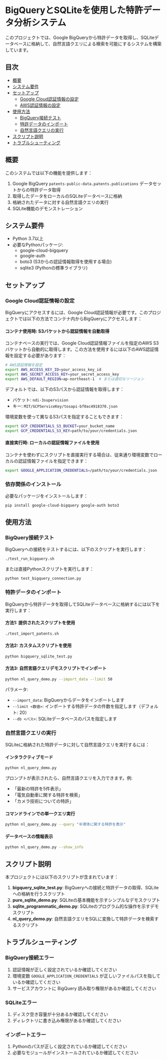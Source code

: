 # BigQueryとSQLiteを使用した特許データ分析システム

このプロジェクトでは、Google BigQueryから特許データを取得し、SQLiteデータベースに格納して、自然言語クエリによる検索を可能にするシステムを構築しています。

## 目次

- [概要](#概要)
- [システム要件](#システム要件)
- [セットアップ](#セットアップ)
  - [Google Cloud認証情報の設定](#google-cloud認証情報の設定)
  - [AWS認証情報の設定](#aws認証情報の設定)
- [使用方法](#使用方法)
  - [BigQuery接続テスト](#bigquery接続テスト)
  - [特許データのインポート](#特許データのインポート)
  - [自然言語クエリの実行](#自然言語クエリの実行)
- [スクリプト説明](#スクリプト説明)
- [トラブルシューティング](#トラブルシューティング)

## 概要

このシステムでは以下の機能を提供します：

1. Google BigQuery `patents-public-data.patents.publications` データセットからの特許データ取得
2. 取得したデータをローカルのSQLiteデータベースに格納
3. 格納されたデータに対する自然言語クエリの実行
4. SQLite機能のデモンストレーション

## システム要件

- Python 3.7以上
- 必要なPythonパッケージ:
  - google-cloud-bigquery
  - google-auth
  - boto3 (S3からの認証情報取得を使用する場合)
  - sqlite3 (Pythonの標準ライブラリ)

## セットアップ

### Google Cloud認証情報の設定

BigQueryにアクセスするには、Google Cloud認証情報が必要です。このプロジェクトでは以下の方法でコンテナ内からBigQueryにアクセスします：

#### コンテナ使用時: S3バケットから認証情報を自動取得

コンテナベースの実行では、Google Cloud認証情報ファイルを指定のAWS S3バケットから自動的に取得します。この方法を使用するには以下のAWS認証情報を設定する必要があります：

```bash
# AWS認証情報を設定
export AWS_ACCESS_KEY_ID=your_access_key_id
export AWS_SECRET_ACCESS_KEY=your_secret_access_key
export AWS_DEFAULT_REGION=ap-northeast-1  # または適切なリージョン
```

デフォルトでは、以下のS3パスから認証情報を取得します：
- バケット: `ndi-3supervision`
- キー: `MIT/GCPServiceKey/tosapi-bf0ac4918370.json`

環境変数を使って異なるS3パスを指定することもできます：

```bash
export GCP_CREDENTIALS_S3_BUCKET=your_bucket_name
export GCP_CREDENTIALS_S3_KEY=path/to/your/credentials.json
```

#### 直接実行時: ローカルの認証情報ファイルを使用

コンテナを使わずにスクリプトを直接実行する場合は、従来通り環境変数でローカルの認証情報ファイルを指定できます：

```bash
export GOOGLE_APPLICATION_CREDENTIALS=/path/to/your/credentials.json
```

### 依存関係のインストール

必要なパッケージをインストールします：

```bash
pip install google-cloud-bigquery google-auth boto3
```

## 使用方法

### BigQuery接続テスト

BigQueryへの接続をテストするには、以下のスクリプトを実行します：

```bash
./test_run_bigquery.sh
```

または直接Pythonスクリプトを実行します：

```bash
python test_bigquery_connection.py
```

### 特許データのインポート

BigQueryから特許データを取得してSQLiteデータベースに格納するには以下を実行します：

#### 方法1: 提供されたスクリプトを使用

```bash
./test_import_patents.sh
```

#### 方法2: カスタムスクリプトを使用

```bash
python bigquery_sqlite_test.py
```

#### 方法3: 自然言語クエリデモスクリプトでインポート

```bash
python nl_query_demo.py --import_data --limit 50
```

パラメータ:
- `--import_data`: BigQueryからデータをインポートします
- `--limit <数値>`: インポートする特許データの件数を指定します（デフォルト: 20）
- `--db <パス>`: SQLiteデータベースのパスを指定します

### 自然言語クエリの実行

SQLiteに格納された特許データに対して自然言語クエリを実行するには：

#### インタラクティブモード

```bash
python nl_query_demo.py
```

プロンプトが表示されたら、自然言語クエリを入力できます。例:
- 「最新の特許を5件表示」
- 「電気自動車に関する特許を検索」
- 「カメラ技術についての特許」

#### コマンドラインでの単一クエリ実行

```bash
python nl_query_demo.py --query "半導体に関する特許を表示"
```

#### データベースの情報表示

```bash
python nl_query_demo.py --show_info
```

## スクリプト説明

本プロジェクトには以下のスクリプトが含まれています：

1. **bigquery_sqlite_test.py**: BigQueryへの接続と特許データの取得、SQLiteへの格納を行うスクリプト
2. **pure_sqlite_demo.py**: SQLiteの基本機能を示すシンプルなデモスクリプト
3. **sqlite_programmatic_demo.py**: SQLiteのプログラム的な操作を示すデモスクリプト
4. **nl_query_demo.py**: 自然言語クエリをSQLに変換して特許データを検索するスクリプト

## トラブルシューティング

### BigQuery接続エラー

1. 認証情報が正しく設定されているか確認してください
2. 環境変数 `GOOGLE_APPLICATION_CREDENTIALS` が正しいファイルパスを指しているか確認してください
3. サービスアカウントに BigQuery 読み取り権限があるか確認してください

### SQLiteエラー

1. ディスク空き容量が十分あるか確認してください
2. ディレクトリに書き込み権限があるか確認してください

### インポートエラー

1. Pythonのパスが正しく設定されているか確認してください
2. 必要なモジュールがインストールされているか確認してください
